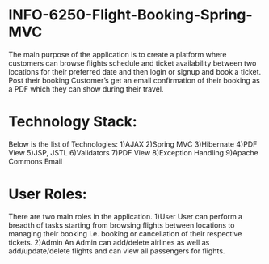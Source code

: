 # INFO-6250-Flight-Booking-Spring-MVC
The main purpose of the application is to create a platform where customers can browse flights       schedule and ticket availability between two locations for their preferred date and then login or signup and book a ticket. Post their booking Customer’s get an email confirmation of their booking as a PDF which they can show during their travel.

# Technology Stack:
 Below is the list of Technologies:
1)AJAX
2)Spring MVC
3)Hibernate
4)PDF View
5)JSP, JSTL
6)Validators
7)PDF View
8)Exception Handling
9)Apache Commons Email

# User Roles:

There are two main roles in the application.
1)User
User can perform a breadth of tasks starting from browsing flights between locations to managing their booking i.e. booking or cancellation of their respective tickets.
2)Admin
An Admin can add/delete airlines as well as add/update/delete flights and can view all passengers for flights.

